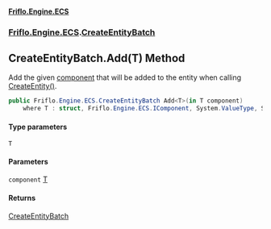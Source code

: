 #### [Friflo.Engine.ECS](index.md 'index')
### [Friflo.Engine.ECS](Friflo.Engine.ECS.md 'Friflo.Engine.ECS').[CreateEntityBatch](CreateEntityBatch.md 'Friflo.Engine.ECS.CreateEntityBatch')

## CreateEntityBatch.Add<T>(T) Method

Add the given [component](CreateEntityBatch.Add_T_(T).md#Friflo.Engine.ECS.CreateEntityBatch.Add_T_(T).component 'Friflo.Engine.ECS.CreateEntityBatch.Add<T>(T).component') that will be added to the entity when calling [CreateEntity()](CreateEntityBatch.CreateEntity().md 'Friflo.Engine.ECS.CreateEntityBatch.CreateEntity()').

```csharp
public Friflo.Engine.ECS.CreateEntityBatch Add<T>(in T component)
    where T : struct, Friflo.Engine.ECS.IComponent, System.ValueType, System.ValueType;
```
#### Type parameters

<a name='Friflo.Engine.ECS.CreateEntityBatch.Add_T_(T).T'></a>

`T`
#### Parameters

<a name='Friflo.Engine.ECS.CreateEntityBatch.Add_T_(T).component'></a>

`component` [T](CreateEntityBatch.Add_T_(T).md#Friflo.Engine.ECS.CreateEntityBatch.Add_T_(T).T 'Friflo.Engine.ECS.CreateEntityBatch.Add<T>(T).T')

#### Returns
[CreateEntityBatch](CreateEntityBatch.md 'Friflo.Engine.ECS.CreateEntityBatch')